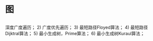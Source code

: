 <!--
 * @Author : Hu Jingbo
 * @Date   : 2021-12-17
-->

# 图

## 

深度广度遍历；
2)	广度优先遍历；
3)	最短路径Floyed算法；
4)	最短路径Dijktral算法；
5)	最小生成树，Prime算法；
6)	最小生成树Kuraul算法；
